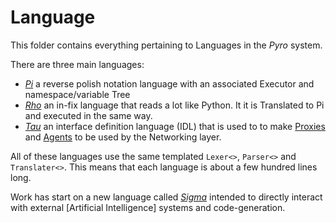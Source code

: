 # Language

This folder contains everything pertaining to Languages in the _Pyro_ system.

There are three main languages:

* [_Pi_](https://github.com/cschladetsch/Pyro/wiki/PiLang) a reverse polish notation language with an associated Executor and namespace/variable Tree
* [_Rho_](https://github.com/cschladetsch/Pyro/wiki/RhoLang) an in-fix language that reads a lot like Python. It it is Translated to Pi and executed in the same way.
* [_Tau_](https://github.com/cschladetsch/Pyro/wiki/TauLang) an interface definition language (IDL) that is used to to make [Proxies](../../Proxies) and [Agents](../../wiki/Agents) to be used by the Networking layer.

All of these languages use the same templated `Lexer<>`, `Parser<>` and `Translater<>`. This means that each language is about a few hundred lines long.

Work has start on a new language called [_Sigma_](https://github.com/cschladetsch/Pyro/wiki/SigmaKang) intended to directly interact with external [Artificial Intelligence] systems and code-generation.
